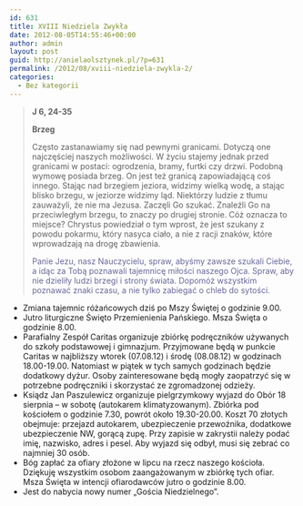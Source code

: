 ```yaml
---
id: 631
title: XVIII Niedziela Zwykła
date: 2012-08-05T14:55:46+00:00
author: admin
layout: post
guid: http://anielaolsztynek.pl/?p=631
permalink: /2012/08/xviii-niedziela-zwykla-2/
categories:
  - Bez kategorii
---
```

>  **J 6, 24-35**
> 
> **Brzeg**
> 
> Często zastanawiamy się nad pewnymi granicami. Dotyczą one najczęściej naszych możliwości. W życiu stajemy jednak przed granicami w postaci: ogrodzenia, bramy, furtki czy drzwi. Podobną wymowę posiada brzeg. On jest też granicą zapowiadającą coś innego. Stając nad brzegiem jeziora, widzimy wielką wodę, a stając blisko brzegu, w jeziorze widzimy ląd. Niektórzy ludzie z tłumu zauważyli, że nie ma Jezusa. Zaczęli Go szukać. Znaleźli Go na przeciwległym brzegu, to znaczy po drugiej stronie. Cóż oznacza to miejsce? Chrystus powiedział o tym wprost, że jest szukany z powodu pokarmu, który nasyca ciało, a nie z racji znaków, które wprowadzają na drogę zbawienia.
> 
> <span style="color: #666699;">Panie Jezu, nasz Nauczycielu, spraw, abyśmy zawsze szukali Ciebie, a idąc za Tobą poznawali tajemnicę miłości naszego Ojca. Spraw, aby nie dzieliły ludzi brzegi i strony świata. Dopomóż wszystkim poznawać znaki czasu, a nie tylko zabiegać o chleb do sytości.</span> 

  * <span style="font-style: normal;">Zmiana tajemnic różańcowych dziś po Mszy Świętej o godzinie 9.00.</span>
  * <span style="font-style: normal;">Jutro liturgiczne Święto Przemienienia Pańskiego. Msza Święta o godzinie 8.00.</span>
  * <span style="font-style: normal;">Parafialny Zespół Caritas organizuje zbiórkę podręczników używanych do szkoły podstawowej i gimnazjum. Przyjmowane będą w punkcie Caritas w najbliższy wtorek (07.08.12) i środę (08.08.12) w godzinach 18.00-19.00. Natomiast w piątek w tych samych godzinach będzie dodatkowy dyżur. Osoby zainteresowane będą mogły zaopatrzyć się w potrzebne podręczniki i skorzystać ze zgromadzonej odzieży.</span>
  * <span style="font-style: normal;">Ksiądz Jan Paszulewicz organizuje pielgrzymkowy wyjazd do Obór 18 sierpnia &#8211; w sobotę (autokarem klimatyzowanym). Zbiórka pod kościołem o godzinie 7.30, powrót około 19.30-20.00. Koszt 70 złotych obejmuje: przejazd autokarem, ubezpieczenie przewoźnika, dodatkowe ubezpieczenie NW, gorącą zupę. Przy zapisie w zakrystii należy podać imię, nazwisko, adres i pesel. Aby wyjazd się odbył, musi się zebrać co najmniej 30 osób.</span>
  * <span style="font-style: normal;">Bóg zapłać za ofiary złożone w lipcu na rzecz naszego kościoła. Dziękuję wszystkim osobom zaangażowanym w zbiórkę tych ofiar. Msza Święta w intencji ofiarodawców jutro o godzinie 8.00.</span>
  * <span style="font-style: normal;">Jest do nabycia nowy numer &#8222;Gościa Niedzielnego&#8221;.</span>